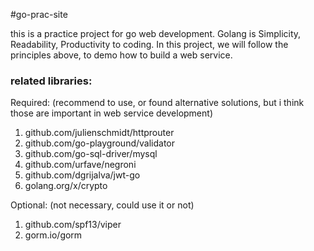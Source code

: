 #go-prac-site

this is a practice project for go web development.
Golang is Simplicity, Readability, Productivity to coding.
In this project, we will follow the principles above,
to demo how to build a web service.

### related libraries:

Required: (recommend to use, or found alternative solutions, but i think those are important in web service development)
1. github.com/julienschmidt/httprouter
2. github.com/go-playground/validator
3. github.com/go-sql-driver/mysql
4. github.com/urfave/negroni
5. github.com/dgrijalva/jwt-go
6. golang.org/x/crypto




Optional: (not necessary, could use it or not)
1. github.com/spf13/viper
2. gorm.io/gorm